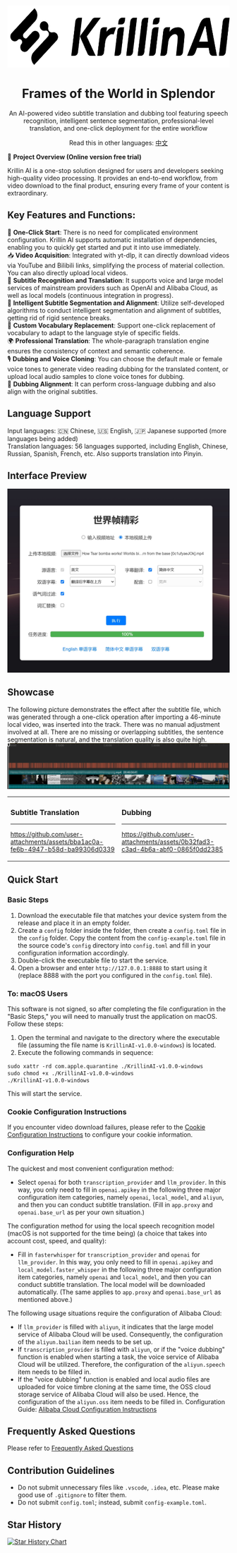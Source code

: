 <div align="center">
  <img src="./images/logo.png" alt="KrillinAI" height="140">

  # Frames of the World in Splendor

  <p>An AI-powered video subtitle translation and dubbing tool featuring speech recognition, intelligent sentence segmentation, professional-level translation, and one-click deployment for the entire workflow</p>

  Read this in other languages: [中文](../README.md)

</div>

🚀 **Project Overview (Online version free trial)**

Krillin AI is a one-stop solution designed for users and developers seeking high-quality video processing. It provides an end-to-end workflow, from video download to the final product, ensuring every frame of your content is extraordinary.

## Key Features and Functions:
🎯 **One-Click Start**: There is no need for complicated environment configuration. Krillin AI supports automatic installation of dependencies, enabling you to quickly get started and put it into use immediately.  
📥 **Video Acquisition**: Integrated with yt-dlp, it can directly download videos via YouTube and Bilibili links, simplifying the process of material collection. You can also directly upload local videos.  
📜 **Subtitle Recognition and Translation**: It supports voice and large model services of mainstream providers such as OpenAI and Alibaba Cloud, as well as local models (continuous integration in progress).  
🧠 **Intelligent Subtitle Segmentation and Alignment**: Utilize self-developed algorithms to conduct intelligent segmentation and alignment of subtitles, getting rid of rigid sentence breaks.  
🔄 **Custom Vocabulary Replacement**: Support one-click replacement of vocabulary to adapt to the language style of specific fields.  
🌍 **Professional Translation**: The whole-paragraph translation engine ensures the consistency of context and semantic coherence.  
🎙️ **Dubbing and Voice Cloning**: You can choose the default male or female voice tones to generate video reading dubbing for the translated content, or upload local audio samples to clone voice tones for dubbing.  
📝 **Dubbing Alignment**: It can perform cross-language dubbing and also align with the original subtitles.  

## Language Support
Input languages: 🇨🇳 Chinese, 🇺🇸 English, 🇯🇵 Japanese supported (more languages being added)  
Translation languages: 56 languages supported, including English, Chinese, Russian, Spanish, French, etc. Also supports translation into Pinyin.

## Interface Preview
![界面预览](./images/ui.jpg)

## Showcase
The following picture demonstrates the effect after the subtitle file, which was generated through a one-click operation after importing a 46-minute local video, was inserted into the track. There was no manual adjustment involved at all. There are no missing or overlapping subtitles, the sentence segmentation is natural, and the translation quality is also quite high.
![Alignment](./images/alignment.png)

<table>
<tr>
<td width="50%">

### Subtitle Translation
---
https://github.com/user-attachments/assets/bba1ac0a-fe6b-4947-b58d-ba99306d0339

</td>
<td width="50%">

### Dubbing
---
https://github.com/user-attachments/assets/0b32fad3-c3ad-4b6a-abf0-0865f0dd2385

</td>
</tr>
</table>

## Quick Start
### Basic Steps
1. Download the executable file that matches your device system from the release and place it in an empty folder.
2. Create a `config` folder inside the folder, then create a `config.toml` file in the `config` folder. Copy the content from the `config-example.toml` file in the source code's `config` directory into `config.toml` and fill in your configuration information accordingly.
3. Double-click the executable file to start the service.
4. Open a browser and enter `http://127.0.0.1:8888` to start using it (replace 8888 with the port you configured in the `config.toml` file).

### To: macOS Users
This software is not signed, so after completing the file configuration in the "Basic Steps," you will need to manually trust the application on macOS. Follow these steps:
1. Open the terminal and navigate to the directory where the executable file (assuming the file name is `KrillinAI-v1.0.0-windows`) is located.
2. Execute the following commands in sequence:
```
sudo xattr -rd com.apple.quarantine ./KrillinAI-v1.0.0-windows
sudo chmod +x ./KrillinAI-v1.0.0-windows
./KrillinAI-v1.0.0-windows
```
This will start the service.

### Cookie Configuration Instructions

If you encounter video download failures, please refer to the [Cookie Configuration Instructions](./get_cookies.md) to configure your cookie information.

### Configuration Help
The quickest and most convenient configuration method:
* Select `openai` for both `transcription_provider` and `llm_provider`. In this way, you only need to fill in `openai.apikey` in the following three major configuration item categories, namely `openai`, `local_model`, and `aliyun`, and then you can conduct subtitle translation. (Fill in `app.proxy` and `openai.base_url` as per your own situation.)

The configuration method for using the local speech recognition model (macOS is not supported for the time being) (a choice that takes into account cost, speed, and quality):
* Fill in `fasterwhisper` for `transcription_provider` and `openai` for `llm_provider`. In this way, you only need to fill in `openai.apikey` and `local_model.faster_whisper` in the following three major configuration item categories, namely `openai` and `local_model`, and then you can conduct subtitle translation. The local model will be downloaded automatically. (The same applies to `app.proxy` and `openai.base_url` as mentioned above.)

The following usage situations require the configuration of Alibaba Cloud:
* If `llm_provider` is filled with `aliyun`, it indicates that the large model service of Alibaba Cloud will be used. Consequently, the configuration of the `aliyun.bailian` item needs to be set up.
* If `transcription_provider` is filled with `aliyun`, or if the "voice dubbing" function is enabled when starting a task, the voice service of Alibaba Cloud will be utilized. Therefore, the configuration of the `aliyun.speech` item needs to be filled in.
* If the "voice dubbing" function is enabled and local audio files are uploaded for voice timbre cloning at the same time, the OSS cloud storage service of Alibaba Cloud will also be used. Hence, the configuration of the `aliyun.oss` item needs to be filled in.
Configuration Guide: [Alibaba Cloud Configuration Instructions](./aliyun.md)

## Frequently Asked Questions
Please refer to [Frequently Asked Questions](./faq.md)

## Contribution Guidelines

- Do not submit unnecessary files like `.vscode`, `.idea`, etc. Please make good use of `.gitignore` to filter them.
- Do not submit `config.toml`; instead, submit `config-example.toml`.

## Star History

[![Star History Chart](https://api.star-history.com/svg?repos=krillinai/KrillinAI&type=Date)](https://star-history.com/#krillinai/KrillinAI&Date)
